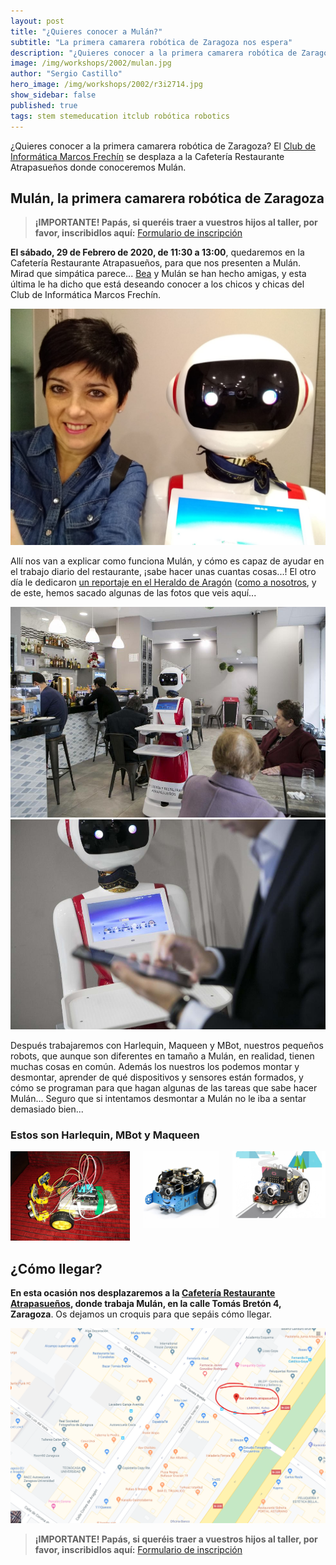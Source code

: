 ```yaml
---
layout: post
title: "¿Quieres conocer a Mulán?"
subtitle: "La primera camarera robótica de Zaragoza nos espera"
description: "¿Quieres conocer a la primera camarera robótica de Zaragoza? El Club de Informática se desplaza a la Cafetería Restaurante Atrapasueños, donde conoceremos Mulán."
image: /img/workshops/2002/mulan.jpg
author: "Sergio Castillo"
hero_image: /img/workshops/2002/r3i2714.jpg
show_sidebar: false
published: true
tags: stem stemeducation itclub robótica robotics
---
```


¿Quieres conocer a la primera camarera robótica de Zaragoza? El [Club de Informática Marcos Frechín](/) se desplaza a la Cafetería Restaurante Atrapasueños donde conoceremos Mulán.

## Mulán, la primera camarera robótica de Zaragoza

> **¡IMPORTANTE! Papás, si queréis traer a vuestros hijos al taller, por favor, inscribidlos aquí:** <a href="https://forms.gle/Snc4J4ZSakctiyT27" target="_blank">Formulario de inscripción</a>

**El sábado, 29 de Febrero de 2020, de 11:30 a 13:00**, quedaremos en la Cafetería Restaurante Atrapasueños, para que nos presenten a Mulán. Mirad que simpática parece... <a href="https://twitter.com/BeatrizRemiro" target="_blank">Bea</a> y Mulán se han hecho amigas, y esta última le ha dicho que está deseando conocer a los chicos y chicas del Club de Informática Marcos Frechín.

![Bea y Mulán](/img/workshops/2002/mulan.jpg)

Allí nos van a explicar como funciona Mulán, y cómo es capaz de ayudar en el trabajo diario del restaurante, ¡sabe hacer unas cuantas cosas...! El otro día le dedicaron <a href="https://www.heraldo.es/noticias/aragon/zaragoza/2020/01/24/el-primer-robot-que-ejerce-de-camarero-llega-a-zaragoza-1355127.html" target="_blank">un reportaje en el Heraldo de Aragón</a> (<a href="https://www.heraldo.es/noticias/aragon/zaragoza/2020/01/24/la-robotica-llega-al-colegio-marcos-fechin-gracias-al-altruismo-de-varios-padres-1354910.html" target="_blank">como a nosotros</a>, y de este, hemos sacado algunas de las fotos que veis aquí...

<img class="photo" src="/img/workshops/2002/r3i2771.jpg" alt="Mulán" /><br />
<img class="photo" src="/img/workshops/2002/r3i2680.jpg" alt="Mulán" />

Después trabajaremos con Harlequin, Maqueen y MBot, nuestros pequeños robots, que aunque son diferentes en tamaño a Mulán, en realidad, tienen muchas cosas en común. Además los nuestros los podemos montar y desmontar, aprender de qué dispositivos y sensores están formados, y cómo se programan para que hagan algunas de las tareas que sabe hacer Mulán... Seguro que si intentamos desmontar a Mulán no le iba a sentar demasiado bien...

### Estos son Harlequin, MBot y Maqueen

<div class="columns">
    <div class="column">
        <img src="/img/workshops/2002/harlequin1.jpg" alt="Harlequin"/>
    </div>
    <div class="column">
        <img src="/img/workshops/2002/MBOT.png" alt="MBot"/>
    </div>
    <div class="column">
        <img src="/img/workshops/2002/maqueen.jpg" alt="Maqueen"/>
    </div>
</div>

## ¿Cómo llegar?

**En esta ocasión nos desplazaremos a la <a href="https://www.google.es/search?q=cafeter%C3%ADa%20atrapasue%C3%B1os%20zaragoza&ie=UTF-8&oe=&sxsrf=ACYBGNRa4H3UlvZRy1Md3nd5Q9rQ3hph6Q:1580319482601&npsic=0&rflfq=1&rlha=0&rllag=41649024,-886996,808&tbm=lcl&rldimm=461644510714555213&lqi=CiFjYWZldGVyw61hIGF0cmFwYXN1ZcOxb3MgemFyYWdvemFaPQoYY2FmZXRlcsOtYSBhdHJhcGFzdWXDsW9zIiFjYWZldGVyw61hIGF0cmFwYXN1ZcOxb3MgemFyYWdvemE&phdesc=edlIBdailwA&ved=2ahUKEwjTjZHrrKnnAhUt5eAKHdtDDP0QvS4wAHoECAoQMA&rldoc=1&tbs=lrf:!1m4!1u3!2m2!3m1!1e1!1m4!1u5!2m2!5m1!1sgcid_3tapas_1bar!1m4!1u5!2m2!5m1!1sgcid_3spanish_1restaurant!1m4!1u2!2m2!2m1!1e1!2m1!1e2!2m1!1e5!2m1!1e3!3sIAEqAkVT,lf:1,lf_ui:9&rlst=f#rlfi=hd:;si:461644510714555213,l,CiFjYWZldGVyw61hIGF0cmFwYXN1ZcOxb3MgemFyYWdvemFaPQoYY2FmZXRlcsOtYSBhdHJhcGFzdWXDsW9zIiFjYWZldGVyw61hIGF0cmFwYXN1ZcOxb3MgemFyYWdvemE,y,edlIBdailwA;mv:[[41.655248799999995,-0.8799519],[41.6427997,-0.8940406999999999]];tbs:lrf:!1m4!1u3!2m2!3m1!1e1!1m4!1u5!2m2!5m1!1sgcid_3tapas_1bar!1m4!1u5!2m2!5m1!1sgcid_3spanish_1restaurant!1m4!1u2!2m2!2m1!1e1!2m1!1e2!2m1!1e5!2m1!1e3!3sIAEqAkVT,lf:1,lf_ui:9" target="_blank">Cafetería Restaurante Atrapasueños</a>, donde trabaja Mulán, en la calle Tomás Bretón 4, Zaragoza**. Os dejamos un croquis para que sepáis cómo llegar.

![Croquis cómo llegar](/img/workshops/2002/croquis.png)

> **¡IMPORTANTE! Papás, si queréis traer a vuestros hijos al taller, por favor, inscribidlos aquí:** <a href="https://forms.gle/Snc4J4ZSakctiyT27" target="_blank">Formulario de inscripción</a>